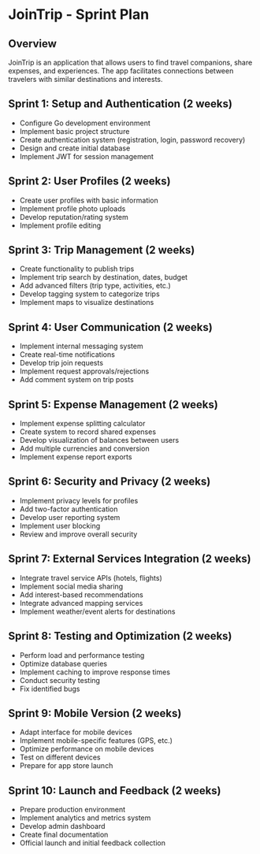 # JoinTrip - Sprint Plan

## Overview
JoinTrip is an application that allows users to find travel companions, share expenses, and experiences. The app facilitates connections between travelers with similar destinations and interests.

## Sprint 1: Setup and Authentication (2 weeks)
- Configure Go development environment
- Implement basic project structure
- Create authentication system (registration, login, password recovery)
- Design and create initial database
- Implement JWT for session management

## Sprint 2: User Profiles (2 weeks)
- Create user profiles with basic information
- Implement profile photo uploads
- Develop reputation/rating system
- Implement profile editing

## Sprint 3: Trip Management (2 weeks)
- Create functionality to publish trips
- Implement trip search by destination, dates, budget
- Add advanced filters (trip type, activities, etc.)
- Develop tagging system to categorize trips
- Implement maps to visualize destinations

## Sprint 4: User Communication (2 weeks)
- Implement internal messaging system
- Create real-time notifications
- Develop trip join requests
- Implement request approvals/rejections
- Add comment system on trip posts

## Sprint 5: Expense Management (2 weeks)
- Implement expense splitting calculator
- Create system to record shared expenses
- Develop visualization of balances between users
- Add multiple currencies and conversion
- Implement expense report exports

## Sprint 6: Security and Privacy (2 weeks)
- Implement privacy levels for profiles
- Add two-factor authentication
- Develop user reporting system
- Implement user blocking
- Review and improve overall security

## Sprint 7: External Services Integration (2 weeks)
- Integrate travel service APIs (hotels, flights)
- Implement social media sharing
- Add interest-based recommendations
- Integrate advanced mapping services
- Implement weather/event alerts for destinations

## Sprint 8: Testing and Optimization (2 weeks)
- Perform load and performance testing
- Optimize database queries
- Implement caching to improve response times
- Conduct security testing
- Fix identified bugs

## Sprint 9: Mobile Version (2 weeks)
- Adapt interface for mobile devices
- Implement mobile-specific features (GPS, etc.)
- Optimize performance on mobile devices
- Test on different devices
- Prepare for app store launch

## Sprint 10: Launch and Feedback (2 weeks)
- Prepare production environment
- Implement analytics and metrics system
- Develop admin dashboard
- Create final documentation
- Official launch and initial feedback collection